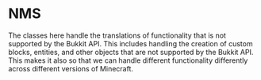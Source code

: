 # NMS
The classes here handle the translations of functionality that is not supported by the Bukkit API. This includes
handling the creation of custom blocks, entities, and other objects that are not supported by the Bukkit API. This
makes it also so that we can handle different functionality differently across different versions of Minecraft.